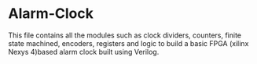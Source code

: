 # Alarm-Clock
This file contains all the modules such as clock dividers, counters, finite state
machined, encoders, registers and logic to build a basic FPGA (xilinx Nexys 4)based alarm clock built using Verilog.
